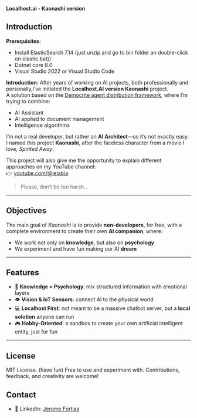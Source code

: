 **Localhost.ai - Kaonashi version**
## Introduction

**Prerequisites**:
- Install ElasticSearch 7.14 (just unzip and go to bin folder an double-click on elastic.bat))
- Dotnet core 8.0 
- Visual Studio 2022 or Visual Studio Code

**Introduction**:
After years of working on AI projects, both professionally and personally,I’ve initiated the **Localhost.AI version Kaonashi** project.  
A solution based on the [Democrite agent distribution framework](https://github.com/jeromefortias/Democrite), where I’m trying to combine:
- AI Assistant  
- AI applied to document management  
- Intelligence algorithms  

I’m not a real developer, but rather an **AI Architect**—so it’s not exactly easy.  
I named this project **Kaonashi**, after the faceless character from a movie I love, *Spirited Away*.  

This project will also give me the opportunity to explain different approaches on my YouTube channel:  
👉 [youtube.com/@lelabia](https://youtube.com/@lelabia)  

> Please, don’t be too harsh...

---

## Objectives
The main goal of *Kaonashi* is to provide **non-developers**, for free, with a complete environment to create their own **AI companion**, where:
- We work not only on **knowledge**, but also on **psychology**  
- We experiment and have fun making our AI **dream**  

---

## Features
- 🧠 **Knowledge + Psychology**: mix structured information with emotional layers  
- 👁️ **Vision & IoT Sensors**: connect AI to the physical world  
- 💻 **Localhost First**: not meant to be a massive chatbot server, but a **local solution** anyone can run  
- 🎮 **Hobby-Oriented**: a sandbox to create your own artificial intelligent entity, just for fun  

---

## License
MIT License. (have fun)
Free to use and experiment with. Contributions, feedback, and creativity are welcome!  

## Contact
- 💼 LinkedIn: [Jerome Fortias](https://www.linkedin.com/in/jerome-fortias/)  
